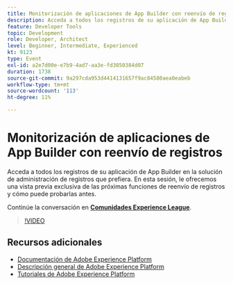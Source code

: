 ```yaml
---
title: Monitorización de aplicaciones de App Builder con reenvío de registros
description: Acceda a todos los registros de su aplicación de App Builder en la solución de administración de registros que prefiera. En esta sesión, le ofrecemos una vista previa exclusiva de las próximas funciones de reenvío de registros y cómo puede probarlas antes.
feature: Developer Tools
topic: Development
role: Developer, Architect
level: Beginner, Intermediate, Experienced
kt: 9123
type: Event
exl-id: a2e7d00e-e7b9-4ad7-aa3e-fd3850384d07
duration: 1738
source-git-commit: 9a297cda953d4414131657f9ac84580aea0eabeb
workflow-type: tm+mt
source-wordcount: '113'
ht-degree: 11%

---
```


# Monitorización de aplicaciones de App Builder con reenvío de registros

Acceda a todos los registros de su aplicación de App Builder en la solución de administración de registros que prefiera. En esta sesión, le ofrecemos una vista previa exclusiva de las próximas funciones de reenvío de registros y cómo puede probarlas antes.

Continúe la conversación en **[Comunidades Experience League](https://adobe.ly/3zXM3rp)**.

>[!VIDEO](https://video.tv.adobe.com/v/337568/?quality=12&learn=on&hidetitle=true)

## Recursos adicionales

- [Documentación de Adobe Experience Platform](https://experienceleague.adobe.com/docs/experience-platform.html?lang=es)
- [Descripción general de Adobe Experience Platform](https://experienceleague.adobe.com/docs/experience-platform/landing/home.html?lang=es)
- [Tutoriales de Adobe Experience Platform](https://experienceleague.adobe.com/docs/platform-learn/tutorials/overview.html?lang=es)
